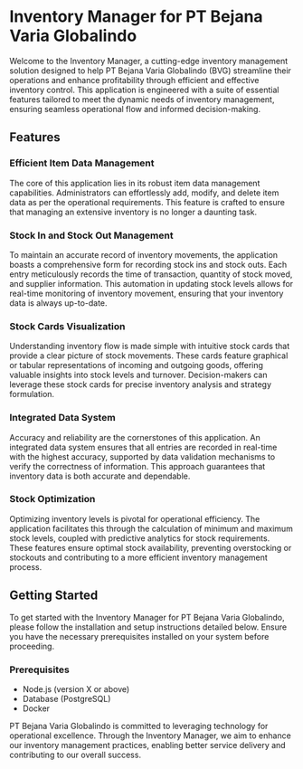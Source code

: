 # Inventory Manager for PT Bejana Varia Globalindo

Welcome to the Inventory Manager, a cutting-edge inventory management solution designed to help PT Bejana Varia Globalindo (BVG) streamline their operations and enhance profitability through efficient and effective inventory control. This application is engineered with a suite of essential features tailored to meet the dynamic needs of inventory management, ensuring seamless operational flow and informed decision-making.

## Features

### Efficient Item Data Management
The core of this application lies in its robust item data management capabilities. Administrators can effortlessly add, modify, and delete item data as per the operational requirements. This feature is crafted to ensure that managing an extensive inventory is no longer a daunting task.

### Stock In and Stock Out Management
To maintain an accurate record of inventory movements, the application boasts a comprehensive form for recording stock ins and stock outs. Each entry meticulously records the time of transaction, quantity of stock moved, and supplier information. This automation in updating stock levels allows for real-time monitoring of inventory movement, ensuring that your inventory data is always up-to-date.

### Stock Cards Visualization
Understanding inventory flow is made simple with intuitive stock cards that provide a clear picture of stock movements. These cards feature graphical or tabular representations of incoming and outgoing goods, offering valuable insights into stock levels and turnover. Decision-makers can leverage these stock cards for precise inventory analysis and strategy formulation.

### Integrated Data System
Accuracy and reliability are the cornerstones of this application. An integrated data system ensures that all entries are recorded in real-time with the highest accuracy, supported by data validation mechanisms to verify the correctness of information. This approach guarantees that inventory data is both accurate and dependable.

### Stock Optimization
Optimizing inventory levels is pivotal for operational efficiency. The application facilitates this through the calculation of minimum and maximum stock levels, coupled with predictive analytics for stock requirements. These features ensure optimal stock availability, preventing overstocking or stockouts and contributing to a more efficient inventory management process.

## Getting Started

To get started with the Inventory Manager for PT Bejana Varia Globalindo, please follow the installation and setup instructions detailed below. Ensure you have the necessary prerequisites installed on your system before proceeding.

### Prerequisites

- Node.js (version X or above)
- Database (PostgreSQL)
- Docker


PT Bejana Varia Globalindo is committed to leveraging technology for operational excellence. Through the Inventory Manager, we aim to enhance our inventory management practices, enabling better service delivery and contributing to our overall success.
